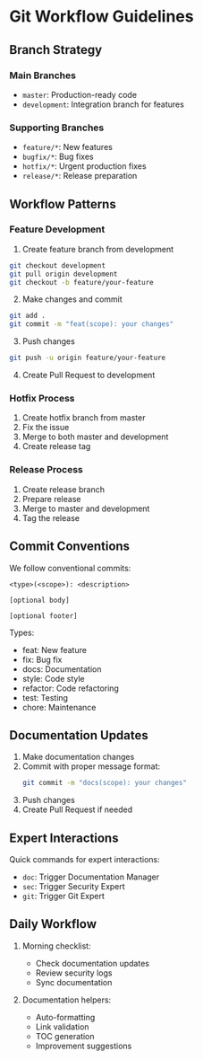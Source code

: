 # Git Workflow Guidelines

## Branch Strategy

### Main Branches
- `master`: Production-ready code
- `development`: Integration branch for features

### Supporting Branches
- `feature/*`: New features
- `bugfix/*`: Bug fixes
- `hotfix/*`: Urgent production fixes
- `release/*`: Release preparation

## Workflow Patterns

### Feature Development
1. Create feature branch from development
```bash
git checkout development
git pull origin development
git checkout -b feature/your-feature
```

2. Make changes and commit
```bash
git add .
git commit -m "feat(scope): your changes"
```

3. Push changes
```bash
git push -u origin feature/your-feature
```

4. Create Pull Request to development

### Hotfix Process
1. Create hotfix branch from master
2. Fix the issue
3. Merge to both master and development
4. Create release tag

### Release Process
1. Create release branch
2. Prepare release
3. Merge to master and development
4. Tag the release

## Commit Conventions

We follow conventional commits:
```
<type>(<scope>): <description>

[optional body]

[optional footer]
```

Types:
- feat: New feature
- fix: Bug fix
- docs: Documentation
- style: Code style
- refactor: Code refactoring
- test: Testing
- chore: Maintenance 

## Documentation Updates
1. Make documentation changes
2. Commit with proper message format:
   ```bash
   git commit -m "docs(scope): your changes"
   ```
3. Push changes
4. Create Pull Request if needed

## Expert Interactions
Quick commands for expert interactions:
- `doc`: Trigger Documentation Manager
- `sec`: Trigger Security Expert
- `git`: Trigger Git Expert

## Daily Workflow
1. Morning checklist:
   - Check documentation updates
   - Review security logs
   - Sync documentation

2. Documentation helpers:
   - Auto-formatting
   - Link validation
   - TOC generation
   - Improvement suggestions 